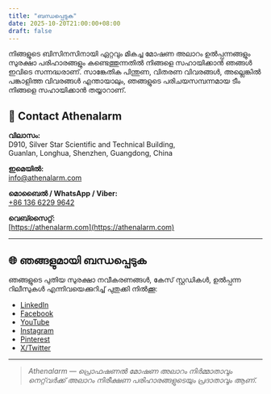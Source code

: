 ```yaml
---
title: "ബന്ധപ്പെടുക"
date: 2025-10-20T21:00:00+08:00
draft: false
---
```


നിങ്ങളുടെ ബിസിനസിനായി ഏറ്റവും മികച്ച മോഷണ അലാറം ഉൽപ്പന്നങ്ങളും സുരക്ഷാ പരിഹാരങ്ങളും കണ്ടെത്തുന്നതിൽ നിങ്ങളെ സഹായിക്കാൻ ഞങ്ങൾ ഇവിടെ സന്നദ്ധരാണ്. സാങ്കേതിക പിന്തുണ, വിതരണ വിവരങ്ങൾ, അല്ലെങ്കിൽ പങ്കാളിത്ത വിവരങ്ങൾ എന്തായാലും, ഞങ്ങളുടെ പരിചയസമ്പന്നമായ ടീം നിങ്ങളെ സഹായിക്കാൻ തയ്യാറാണ്.

## 📍 Contact Athenalarm

**വിലാസം:**  
D910, Silver Star Scientific and Technical Building,  
Guanlan, Longhua, Shenzhen, Guangdong, China  

**ഇമെയിൽ:**  
[info@athenalarm.com](mailto:info@athenalarm.com)

**മൊബൈൽ / WhatsApp / Viber:**  
[+86 136 6229 9642](https://api.whatsapp.com/send?phone=8613662299642)

**വെബ്സൈറ്റ്:**  
[https://athenalarm.com](https://athenalarm.com)

---

## 🌐 ഞങ്ങളുമായി ബന്ധപ്പെടുക

ഞങ്ങളുടെ പുതിയ സുരക്ഷാ നവീകരണങ്ങൾ, കേസ് സ്റ്റഡികൾ, ഉൽപ്പന്ന റിലീസുകൾ എന്നിവയെക്കുറിച്ച് പുതുക്കി നിൽക്കൂ:

- [LinkedIn](https://www.linkedin.com/company/athenalarm)
- [Facebook](https://www.facebook.com/athenalarm)
- [YouTube](https://www.youtube.com/@athenalarm3663)
- [Instagram](https://www.instagram.com/athenalarm)
- [Pinterest](https://www.pinterest.com/athenalarm/)
- [X/Twitter](https://x.com/Athenalarm)

---

> _Athenalarm — പ്രൊഫഷണൽ മോഷണ അലാറം നിർമ്മാതാവും നെറ്റ്‌വർക്ക് അലാറം നിരീക്ഷണ പരിഹാരങ്ങളുടെയും പ്രദാതാവും ആണ്._